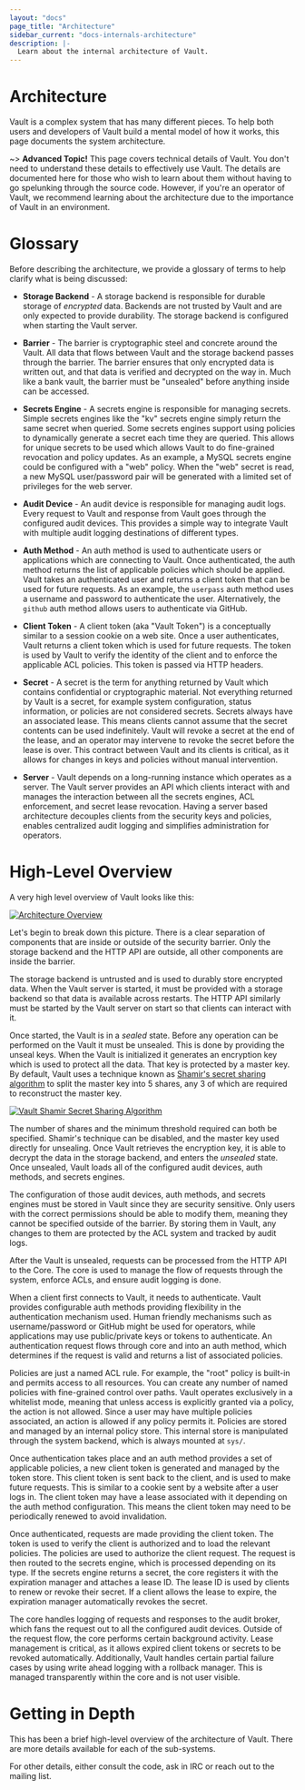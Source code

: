 ```yaml
---
layout: "docs"
page_title: "Architecture"
sidebar_current: "docs-internals-architecture"
description: |-
  Learn about the internal architecture of Vault.
---
```


# Architecture

Vault is a complex system that has many different pieces. To help both users and
developers of Vault build a mental model of how it works, this page documents
the system architecture.

~> **Advanced Topic!** This page covers technical details of Vault. You don't
need to understand these details to effectively use Vault. The details are
documented here for those who wish to learn about them without having to go
spelunking through the source code. However, if you're an operator of Vault, we
recommend learning about the architecture due to the importance of Vault in an
environment.

# Glossary

Before describing the architecture, we provide a glossary of terms to help
clarify what is being discussed:

- **Storage Backend** - A storage backend is responsible for durable storage of
  _encrypted_ data. Backends are not trusted by Vault and are only expected to
  provide durability. The storage backend is configured when starting the Vault
  server.

- **Barrier** - The barrier is cryptographic steel and concrete around the
  Vault. All data that flows between Vault and the storage backend passes
  through the barrier. The barrier ensures that only encrypted data is written
  out, and that data is verified and decrypted on the way in. Much like a bank
  vault, the barrier must be "unsealed" before anything inside can be accessed.

- **Secrets Engine** - A secrets engine is responsible for managing secrets.
  Simple secrets engines like the "kv" secrets engine simply return the same
  secret when queried. Some secrets engines support using policies to
  dynamically generate a secret each time they are queried. This allows for
  unique secrets to be used which allows Vault to do fine-grained revocation and
  policy updates. As an example, a MySQL secrets engine could be configured with
  a "web" policy. When the "web" secret is read, a new MySQL user/password pair
  will be generated with a limited set of privileges for the web server.

- **Audit Device** - An audit device is responsible for managing audit logs.
  Every request to Vault and response from Vault goes through the configured
  audit devices. This provides a simple way to integrate Vault with multiple
  audit logging destinations of different types.

- **Auth Method** - An auth method is used to authenticate users or applications
  which are connecting to Vault. Once authenticated, the auth method returns the
  list of applicable policies which should be applied. Vault takes an
  authenticated user and returns a client token that can be used for future
  requests. As an example, the `userpass` auth method uses a username and
  password to authenticate the user. Alternatively, the `github` auth method
  allows users to authenticate via GitHub.

- **Client Token** - A client token (aka "Vault Token") is a conceptually
  similar to a session cookie on a web site. Once a user authenticates, Vault
  returns a client token which is used for future requests. The token is used by
  Vault to verify the identity of the client and to enforce the applicable ACL
  policies. This token is passed via HTTP headers.

- **Secret** - A secret is the term for anything returned by Vault which
  contains confidential or cryptographic material. Not everything returned by
  Vault is a secret, for example system configuration, status information, or
  policies are not considered secrets. Secrets always have an associated lease.
  This means clients cannot assume that the secret contents can be used
  indefinitely. Vault will revoke a secret at the end of the lease, and an
  operator may intervene to revoke the secret before the lease is over. This
  contract between Vault and its clients is critical, as it allows for changes
  in keys and policies without manual intervention.

- **Server** - Vault depends on a long-running instance which operates as a
  server. The Vault server provides an API which clients interact with and
  manages the interaction between all the secrets engines, ACL enforcement, and
  secret lease revocation. Having a server based architecture decouples clients
  from the security keys and policies, enables centralized audit logging and
  simplifies administration for operators.

# High-Level Overview

A very high level overview of Vault looks like this:

[![Architecture Overview](/assets/images/layers.png)](/assets/images/layers.png)

Let's begin to break down this picture. There is a clear separation of
components that are inside or outside of the security barrier. Only the storage
backend and the HTTP API are outside, all other components are inside the
barrier.

The storage backend is untrusted and is used to durably store encrypted data.
When the Vault server is started, it must be provided with a storage backend so
that data is available across restarts. The HTTP API similarly must be started
by the Vault server on start so that clients can interact with it.

Once started, the Vault is in a _sealed_ state. Before any operation can be
performed on the Vault it must be unsealed. This is done by providing the unseal
keys. When the Vault is initialized it generates an encryption key which is used
to protect all the data. That key is protected by a master key. By default,
Vault uses a technique known as [Shamir's secret sharing
algorithm](https://en.wikipedia.org/wiki/Shamir's_Secret_Sharing) to split the
master key into 5 shares, any 3 of which are required to reconstruct the master
key.

[![Vault Shamir Secret Sharing Algorithm](/assets/images/vault-shamir-secret-sharing.svg)](/assets/images/vault-shamir-secret-sharing.svg)

The number of shares and the minimum threshold required can both be specified.
Shamir's technique can be disabled, and the master key used directly for
unsealing. Once Vault retrieves the encryption key, it is able to decrypt the
data in the storage backend, and enters the _unsealed_ state. Once unsealed,
Vault loads all of the configured audit devices, auth methods, and secrets
engines.

The configuration of those audit devices, auth methods, and secrets engines must
be stored in Vault since they are security sensitive. Only users with the
correct permissions should be able to modify them, meaning they cannot be
specified outside of the barrier. By storing them in Vault, any changes to them
are protected by the ACL system and tracked by audit logs.

After the Vault is unsealed, requests can be processed from the HTTP API to the
Core. The core is used to manage the flow of requests through the system,
enforce ACLs, and ensure audit logging is done.

When a client first connects to Vault, it needs to authenticate. Vault provides
configurable auth methods providing flexibility in the authentication mechanism
used. Human friendly mechanisms such as username/password or GitHub might be
used for operators, while applications may use public/private keys or tokens to
authenticate. An authentication request flows through core and into an auth
method, which determines if the request is valid and returns a list of
associated policies.

Policies are just a named ACL rule. For example, the "root" policy is built-in
and permits access to all resources. You can create any number of named policies
with fine-grained control over paths. Vault operates exclusively in a whitelist
mode, meaning that unless access is explicitly granted via a policy, the action
is not allowed. Since a user may have multiple policies associated, an action is
allowed if any policy permits it. Policies are stored and managed by an internal
policy store. This internal store is manipulated through the system backend,
which is always mounted at `sys/`.

Once authentication takes place and an auth method provides a set of applicable
policies, a new client token is generated and managed by the token store. This
client token is sent back to the client, and is used to make future requests.
This is similar to a cookie sent by a website after a user logs in. The client
token may have a lease associated with it depending on the auth method
configuration. This means the client token may need to be periodically renewed
to avoid invalidation.

Once authenticated, requests are made providing the client token. The token is
used to verify the client is authorized and to load the relevant policies. The
policies are used to authorize the client request. The request is then routed to
the secrets engine, which is processed depending on its type. If the secrets
engine returns a secret, the core registers it with the expiration manager and
attaches a lease ID. The lease ID is used by clients to renew or revoke their
secret. If a client allows the lease to expire, the expiration manager
automatically revokes the secret.

The core handles logging of requests and responses to the audit broker, which
fans the request out to all the configured audit devices. Outside of the request
flow, the core performs certain background activity. Lease management is
critical, as it allows expired client tokens or secrets to be revoked
automatically. Additionally, Vault handles certain partial failure cases by
using write ahead logging with a rollback manager. This is managed transparently
within the core and is not user visible.

# Getting in Depth

This has been a brief high-level overview of the architecture of Vault. There
are more details available for each of the sub-systems.

For other details, either consult the code, ask in IRC or reach out to the
mailing list.
